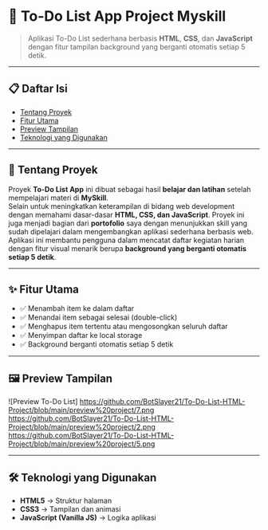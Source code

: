 # 📝 To-Do List App Project Myskill

> Aplikasi To-Do List sederhana berbasis **HTML**, **CSS**, dan **JavaScript** dengan fitur tampilan background yang berganti otomatis setiap 5 detik.

---

## 📋 Daftar Isi
- [Tentang Proyek](#-tentang-proyek)
- [Fitur Utama](#-fitur-utama)
- [Preview Tampilan](#-preview-tampilan)
- [Teknologi yang Digunakan](#-teknologi-yang-digunakan)

---

## 📖 Tentang Proyek
Proyek **To-Do List App** ini dibuat sebagai hasil **belajar dan latihan** setelah mempelajari materi di **MySkill**.  
Selain untuk meningkatkan keterampilan di bidang web development dengan memahami dasar-dasar **HTML, CSS, dan JavaScript**.
Proyek ini juga menjadi bagian dari **portofolio** saya dengan menunjukkan skill yang sudah dipelajari dalam mengembangkan aplikasi sederhana berbasis web.  
Aplikasi ini membantu pengguna dalam mencatat daftar kegiatan harian dengan fitur visual menarik berupa **background yang berganti otomatis setiap 5 detik**.  

---

## ✨ Fitur Utama
- ✅ Menambah item ke dalam daftar  
- ✅ Menandai item sebagai selesai (double-click)  
- ✅ Menghapus item tertentu atau mengosongkan seluruh daftar  
- ✅ Menyimpan daftar ke local storage  
- ✅ Background berganti otomatis setiap 5 detik  

---

## 🖼 Preview Tampilan  

![Preview To-Do List]
https://github.com/BotSlayer21/To-Do-List-HTML-Project/blob/main/preview%20project/7.png
https://github.com/BotSlayer21/To-Do-List-HTML-Project/blob/main/preview%20project/2.png
https://github.com/BotSlayer21/To-Do-List-HTML-Project/blob/main/preview%20project/5.png

---

## 🛠 Teknologi yang Digunakan
- **HTML5** → Struktur halaman  
- **CSS3** → Tampilan dan animasi  
- **JavaScript (Vanilla JS)** → Logika aplikasi
